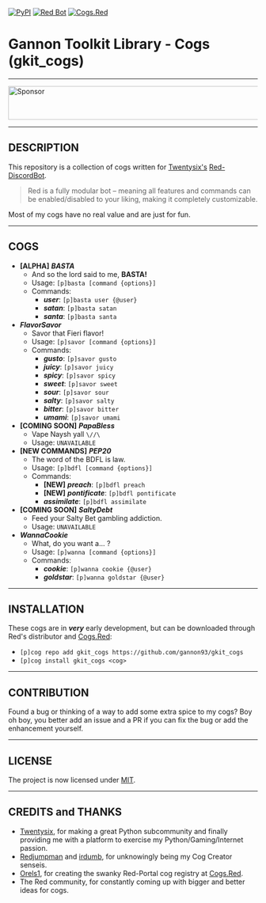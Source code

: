 [![PyPI](https://img.shields.io/badge/Python-3.5-blue.svg)](https://www.python.org/downloads/) 
[![Red Bot](https://img.shields.io/badge/Discord-Red%20Bot-red.svg)](https://github.com/Twentysix26/Red-DiscordBot)
[![Cogs.Red](https://img.shields.io/badge/Cogs.Red-gkit__cogs-red.svg)](https://cogs.red/cogs/gannon93/gkit_cogs/)

# Gannon Toolkit Library - Cogs (gkit_cogs)

---

<a target='_blank' rel='nofollow' href='https://app.codesponsor.io/link/raiq3oRu2yGcVNAnbBGftY8G/gannon93/gkit_cogs'>
  <img alt='Sponsor' width='888' height='68' src='https://app.codesponsor.io/embed/raiq3oRu2yGcVNAnbBGftY8G/gannon93/gkit_cogs.svg' />
</a>

---

## DESCRIPTION

This repository is a collection of cogs written for [Twentysix's](https://github.com/Twentysix26) [Red-DiscordBot](https://github.com/Cog-Creators/Red-DiscordBot).  

> Red is a fully modular bot – meaning all features and commands can be enabled/disabled to your liking, making it completely customizable.

Most of my cogs have no real value and are just for fun.  

---

## COGS

  - **[ALPHA]** _**BASTA**_
    - And so the lord said to me, **BASTA!**
    - Usage: `[p]basta [command {options}]`
    - Commands:
      - _**user**_: `[p]basta user {@user}`
      - _**satan**_: `[p]basta satan`
      - _**santa**_: `[p]basta santa`
  - _**FlavorSavor**_
    - Savor that Fieri flavor!
    - Usage: `[p]savor [command {options}]`
    - Commands:
      - _**gusto**_: `[p]savor gusto`
      - _**juicy**_: `[p]savor juicy`
      - _**spicy**_: `[p]savor spicy`
      - _**sweet**_: `[p]savor sweet`
      - _**sour**_: `[p]savor sour`
      - _**salty**_: `[p]savor salty`
      - _**bitter**_: `[p]savor bitter`
      - _**umami**_: `[p]savor umami`
  - **[COMING SOON]** _**PapaBless**_
    - Vape Naysh yall `\//\`
    - Usage: `UNAVAILABLE`
  - **[NEW COMMANDS]** _**PEP20**_
    - The word of the BDFL is law.
    - Usage: `[p]bdfl [command {options}]`
    - Commands:
      - **[NEW]** _**preach**_: `[p]bdfl preach`
      - **[NEW]** _**pontificate**_: `[p]bdfl pontificate`
      - _**assimilate**_: `[p]bdfl assimilate`
  - **[COMING SOON]** _**SaltyDebt**_
    - Feed your Salty Bet gambling addiction.
    - Usage: `UNAVAILABLE`
  - _**WannaCookie**_
    - What, do you want a... ?
    - Usage: `[p]wanna [command {options}]`
    - Commands:
      - _**cookie**_: `[p]wanna cookie {@user}`
      - _**goldstar**_: `[p]wanna goldstar {@user}`

---

## INSTALLATION

These cogs are in _**very**_ early development, but can be downloaded through Red's distributor and [Cogs.Red](https://cogs.red/cogs/gannon93/gkit_cogs/):  

  - `[p]cog repo add gkit_cogs https://github.com/gannon93/gkit_cogs`
  - `[p]cog install gkit_cogs <cog>`

---

## CONTRIBUTION

Found a bug or thinking of a way to add some extra spice to my cogs? 
Boy oh boy, you better add an issue and a PR if you can fix the bug or add the enhancement yourself.

---

## LICENSE

The project is now licensed under [MIT](https://github.com/gannon93/gkit_cogs/blob/master/LICENSE).

---

## CREDITS and THANKS

  - [Twentysix](https://github.com/Twentysix26), for making a great Python subcommunity and finally providing me with a platform to exercise my Python/Gaming/Internet passion. 
  - [Redjumpman](https://github.com/Redjumpman) and [irdumb](https://github.com/irdumbs), for unknowingly being my Cog Creator senseis. 
  - [Orels1](https://github.com/orels1), for creating the swanky Red-Portal cog registry at [Cogs.Red](http://cogs.red).
  - The Red community, for constantly coming up with bigger and better ideas for cogs.
